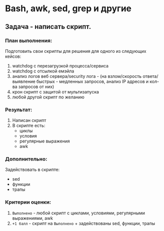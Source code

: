 # Bash, awk, sed, grep и другие

## Задача - написать скрипт.

### __План выполнения:__
Подготовить свои скрипты для решения для одного из следующих кейсов:
1. watchdog с перезагрузкой процесса/сервиса
1. watchdog с отсылкой емэйла
1. анализ логов веб сервера/security лога - (на взлом/скорость ответа/выявление быстрых - медленных запросов, анализ IP адресов и кол-ва запросов от них)
1. крон скрипт с защитой от мультизапуска
1. любой другой скрипт по желанию

### __Результат:__
1. Написан скрипт
1. В скрипте есть:
    - циклы
    - условия
    - регулярные выражения
    - awk

### __Дополнительно:__
Задействовать в скрипте:
- sed
- функции
- трапы

### __Критерии оценки:__
1. `Выполнено` - любой скрипт с циклами, условиями, регулярными выражениями, awk
1. `+1 балл` - скрипт на `Выполнено` + задействованы sed, функции, трапы